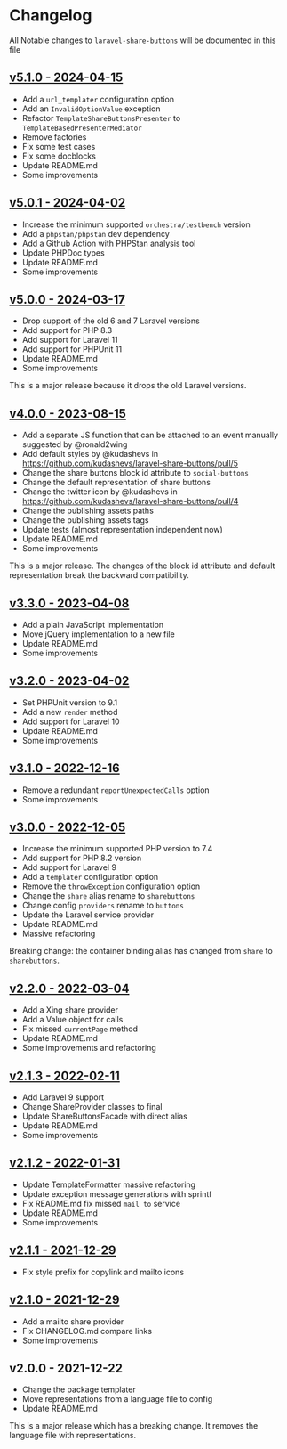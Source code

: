 # Changelog

All Notable changes to `laravel-share-buttons` will be documented in this file

## [v5.1.0 - 2024-04-15](https://github.com/kudashevs/laravel-share-buttons/compare/v5.0.1...v5.1.0)

- Add a `url_templater` configuration option
- Add an `InvalidOptionValue` exception
- Refactor `TemplateShareButtonsPresenter` to `TemplateBasedPresenterMediator`
- Remove factories
- Fix some test cases
- Fix some docblocks
- Update README.md
- Some improvements

## [v5.0.1 - 2024-04-02](https://github.com/kudashevs/laravel-share-buttons/compare/v5.0.0...v5.0.1)

- Increase the minimum supported `orchestra/testbench` version
- Add a `phpstan/phpstan` dev dependency
- Add a Github Action with PHPStan analysis tool
- Update PHPDoc types
- Update README.md
- Some improvements

## [v5.0.0 - 2024-03-17](https://github.com/kudashevs/laravel-share-buttons/compare/v4.0.0...v5.0.0)

- Drop support of the old 6 and 7 Laravel versions
- Add support for PHP 8.3
- Add support for Laravel 11
- Add support for PHPUnit 11
- Update README.md
- Some improvements

This is a major release because it drops the old Laravel versions.

## [v4.0.0 - 2023-08-15](https://github.com/kudashevs/laravel-share-buttons/compare/v3.3.0...v4.0.0)

- Add a separate JS function that can be attached to an event manually suggested by @ronald2wing
- Add default styles by @kudashevs in https://github.com/kudashevs/laravel-share-buttons/pull/5
- Change the share buttons block id attribute to `social-buttons`
- Change the default representation of share buttons
- Change the twitter icon by @kudashevs in https://github.com/kudashevs/laravel-share-buttons/pull/4
- Change the publishing assets paths
- Change the publishing assets tags
- Update tests (almost representation independent now)
- Update README.md
- Some improvements

This is a major release. The changes of the block id attribute and default representation break the backward compatibility. 

## [v3.3.0 - 2023-04-08](https://github.com/kudashevs/laravel-share-buttons/compare/v3.2.0...v3.3.0)

- Add a plain JavaScript implementation
- Move jQuery implementation to a new file
- Update README.md
- Some improvements

## [v3.2.0 - 2023-04-02](https://github.com/kudashevs/laravel-share-buttons/compare/v3.1.0...v3.2.0)

- Set PHPUnit version to 9.1
- Add a new `render` method
- Add support for Laravel 10
- Update README.md
- Some improvements

## [v3.1.0 - 2022-12-16](https://github.com/kudashevs/laravel-share-buttons/compare/v3.0.0...v3.1.0)

- Remove a redundant `reportUnexpectedCalls` option
- Some improvements

## [v3.0.0 - 2022-12-05](https://github.com/kudashevs/laravel-share-buttons/compare/v2.2.0...v3.0.0)

- Increase the minimum supported PHP version to 7.4
- Add support for PHP 8.2 version
- Add support for Laravel 9
- Add a `templater` configuration option
- Remove the `throwException` configuration option
- Change the `share` alias rename to `sharebuttons`
- Change config `providers` rename to `buttons`
- Update the Laravel service provider
- Update README.md
- Massive refactoring

Breaking change: the container binding alias has changed from `share` to `sharebuttons`.

## [v2.2.0 - 2022-03-04](https://github.com/kudashevs/laravel-share-buttons/compare/v2.1.3...v2.2.0)

- Add a Xing share provider
- Add a Value object for calls
- Fix missed `currentPage` method
- Update README.md
- Some improvements and refactoring

## [v2.1.3 - 2022-02-11](https://github.com/kudashevs/laravel-share-buttons/compare/v2.1.2...v2.1.3)

- Add Laravel 9 support
- Change ShareProvider classes to final 
- Update ShareButtonsFacade with direct alias
- Update README.md
- Some improvements

## [v2.1.2 - 2022-01-31](https://github.com/kudashevs/laravel-share-buttons/compare/v2.1.1...v2.1.2)

- Update TemplateFormatter massive refactoring
- Update exception message generations with sprintf
- Fix README.md fix missed `mail to` service
- Update README.md
- Some improvements

## [v2.1.1 - 2021-12-29](https://github.com/kudashevs/laravel-share-buttons/compare/v2.1.0...v2.1.1)

- Fix style prefix for copylink and mailto icons

## [v2.1.0 - 2021-12-29](https://github.com/kudashevs/laravel-share-buttons/compare/v2.0.0...v2.1.0)

- Add a mailto share provider
- Fix CHANGELOG.md compare links
- Some improvements

## v2.0.0 - 2021-12-22

- Change the package templater
- Move representations from a language file to config
- Update README.md

This is a major release which has a breaking change. It removes the language file with representations.